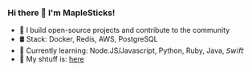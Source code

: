### Hi there 👋 I'm MapleSticks!
- 🌟 I build open-source projects and contribute to the community
- 🛢️ Stack: Docker, Redis, AWS, PostgreSQL
- 🌱 Currently learning: Node.JS/Javascript, Python, Ruby, Java, 𝘚𝘸𝘪𝘧𝘵
- 📝 My shtuff is: [here](https://mxplesticks.github.io/MapleVisuals/)
